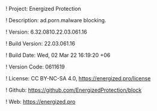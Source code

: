 ! Project: Energized Protection

! Description: ad.porn.malware blocking.

! Version: 6.32.0810.22.03.061.16

! Build Version: 22.03.061.16

! Build Date: Wed, 02 Mar 22 16:19:20 +06

! Version Code: 0611619

! License: CC BY-NC-SA 4.0, https://energized.pro/license

! Github: https://github.com/EnergizedProtection/block

! Web: https://energized.pro
